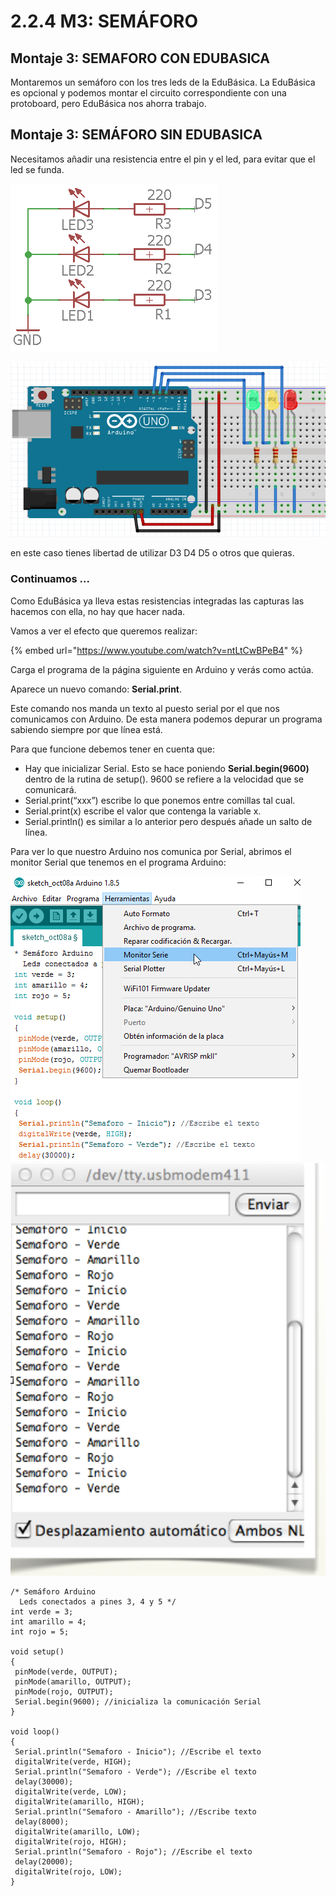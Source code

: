 # 2.2.4 M3: SEMÁFORO

## Montaje 3: SEMAFORO CON EDUBASICA

Montaremos un semáforo con los tres leds de la EduBásica. La EduBásica es opcional y podemos montar el circuito correspondiente con una protoboard, pero EduBásica nos ahorra trabajo.

## Montaje 3: SEMÁFORO SIN EDUBASICA

Necesitamos añadir una resistencia entre el pin y el led, para evitar que el led se funda.

![](../../.gitbook/assets/m2img0.png)

![](../../.gitbook/assets/seleccion_001.png)

en este caso tienes libertad de utilizar D3 D4 D5 o otros que quieras.

### Continuamos ...

Como EduBásica ya lleva estas resistencias integradas las capturas las hacemos con ella, no hay que hacer nada.

Vamos a ver el efecto que queremos realizar:

{% embed url="https://www.youtube.com/watch?v=ntLtCwBPeB4" %}

Carga el programa de la página siguiente en Arduino y verás como actúa.

Aparece un nuevo comando: **Serial.print**.

Este comando nos manda un texto al puesto serial por el que nos comunicamos con Arduino. De esta manera podemos depurar un programa sabiendo siempre por que línea está.

Para que funcione debemos tener en cuenta que:

* Hay que inicializar Serial. Esto se hace poniendo **Serial.begin\(9600\)** dentro de la rutina de setup\(\). 9600 se refiere a la velocidad que se comunicará.
* Serial.print\(“xxx”\) escribe lo que ponemos entre comillas tal cual.
* Serial.print\(x\) escribe el valor que contenga la variable x.
* Serial.println\(\) es similar a lo anterior pero después añade un salto de línea.

Para ver lo que nuestro Arduino nos comunica por Serial, abrimos el monitor Serial que tenemos en el programa Arduino:

![](../../.gitbook/assets/m2img3.png) ![](../../.gitbook/assets/captura_de_pantalla_2015-05-19_a_las_12.00.34.png)

```text
/* Semáforo Arduino
  Leds conectados a pines 3, 4 y 5 */
int verde = 3;
int amarillo = 4;
int rojo = 5;

void setup()
{
 pinMode(verde, OUTPUT);
 pinMode(amarillo, OUTPUT);
 pinMode(rojo, OUTPUT);
 Serial.begin(9600); //inicializa la comunicación Serial
}

void loop()
{
 Serial.println("Semaforo - Inicio"); //Escribe el texto 
 digitalWrite(verde, HIGH);
 Serial.println("Semaforo - Verde"); //Escribe el texto
 delay(30000);
 digitalWrite(verde, LOW);
 digitalWrite(amarillo, HIGH);
 Serial.println("Semaforo - Amarillo"); //Escribe texto
 delay(8000);
 digitalWrite(amarillo, LOW);
 digitalWrite(rojo, HIGH);
 Serial.println("Semaforo - Rojo"); //Escribe el texto
 delay(20000);
 digitalWrite(rojo, LOW);
}
```

